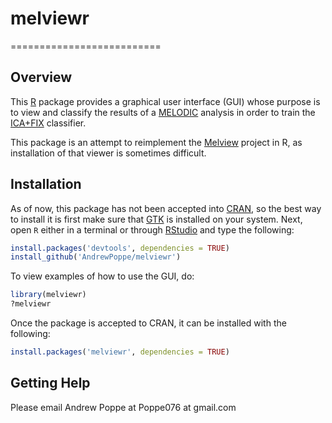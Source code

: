 # melviewr
==========================

Overview
--------

This [R](https://cran.r-project.org/) package provides a graphical user interface (GUI) whose purpose is to view and classify the results of a [MELODIC](https://fsl.fmrib.ox.ac.uk/fsl/fslwiki/MELODIC) analysis in order to train the [ICA+FIX](https://fsl.fmrib.ox.ac.uk/fsl/fslwiki/FIX) classifier. 

This package is an attempt to reimplement the [Melview](http://fsl.fmrib.ox.ac.uk/fsl/fslwiki/Melview) project in R, as installation of that viewer is sometimes difficult.

Installation
------------

As of now, this package has not been accepted into [CRAN](https://cran.r-project.org/web/packages/), so the best way to install it is first make sure that [GTK](https://www.gtk.org/) is installed on your system. Next, open `R` either in a terminal or through [RStudio](https://www.rstudio.com/) and type the following:
```r
install.packages('devtools', dependencies = TRUE)
install_github('AndrewPoppe/melviewr')
```
To view examples of how to use the GUI, do:
```r
library(melviewr)
?melviewr
```

Once the package is accepted to CRAN, it can be installed with the following:
```r
install.packages('melviewr', dependencies = TRUE)
```

Getting Help
------------

Please email Andrew Poppe at Poppe076 at gmail.com
